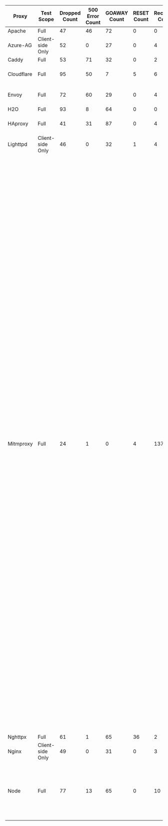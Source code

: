 | Proxy | Test Scope | Dropped Count | 500 Error Count | GOAWAY Count | RESET Count | Received Count | Modified Count | Unmodified Count | Received Tests |
| ----- | ---------- | ------------- | --------------- | ------------ | ----------- | -------------- | -------------- | ---------------- | -------------- |
| Apache | Full | 47 | 46 | 72 | 0 | 0 | 0 | 0 |  |
| Azure-AG | Client-side Only | 52 | 0 | 27 | 0 | 4 | 0 | 0 | 4, 8, 44, 87 |
| Caddy | Full | 53 | 71 | 32 | 0 | 2 | 4 | 2 | 110, 151 |
| Cloudflare | Full | 95 | 50 | 7 | 5 | 6 | 3 | 0 | 4, 8, 87, 110, 126, 151 |
| Envoy | Full | 72 | 60 | 29 | 0 | 4 | 0 | 0 | 110, 135, 136, 151 |
| H2O | Full | 93 | 8 | 64 | 0 | 0 | 0 | 0 |  |
| HAproxy | Full | 41 | 31 | 87 | 0 | 4 | 0 | 2 | 110, 126, 151, 165 |
| Lighttpd | Client-side Only | 46 | 0 | 32 | 1 | 4 | 0 | 0 | 4, 7, 83, 87 |
| Mitmproxy | Full | 24 | 1 | 0 | 4 | 137 | 0 | 0 | 1, 3, 4, 5, 6, 7, 8, 10, 11, 12, 13, 15, 20, 21, 22, 23, 24, 25, 26, 27, 28, 29, 30, 31, 32, 35, 36, 37, 38, 39, 40, 41, 42, 43, 44, 45, 46, 47, 48, 49, 50, 51, 52, 53, 54, 55, 56, 57, 58, 59, 60, 61, 62, 63, 64, 65, 66, 67, 68, 69, 70, 71, 72, 73, 74, 75, 80, 81, 82, 83, 85, 86, 87, 88, 89, 90, 91, 92, 94, 95, 96, 97, 98, 99, 100, 101, 102, 103, 104, 105, 106, 107, 108, 110, 111, 115, 116, 118, 119, 120, 124, 125, 126, 127, 128, 129, 130, 131, 132, 133, 134, 135, 136, 137, 138, 139, 140, 141, 142, 143, 148, 149, 150, 151, 153, 154, 155, 157, 158, 159, 160, 161, 162, 163, 164, 165, 166 |
| Nghttpx | Full | 61 | 1 | 65 | 36 | 2 | 0 | 0 | 110, 151 |
| Nginx | Client-side Only | 49 | 0 | 31 | 0 | 3 | 0 | 0 | 4, 8, 87 |
| Node | Full | 77 | 13 | 65 | 0 | 10 | 0 | 0 | 110, 128, 129, 131, 132, 133, 134, 135, 136, 151 |
